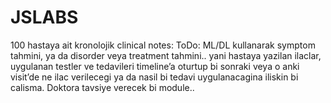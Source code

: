 # JSLABS

100 hastaya ait kronolojik clinical notes:
ToDo:
ML/DL kullanarak symptom tahmini, ya da disorder veya treatment tahmini.. 
yani hastaya yazilan ilaclar, uygulanan testler ve tedavileri timeline’a oturtup bi sonraki veya o anki visit’de ne ilac verilecegi ya da nasil bi tedavi uygulanacagina iliskin bi calisma.  Doktora tavsiye verecek bi module..
